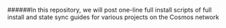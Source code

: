 
######In this repository, we will post one-line full install scripts of full install and state sync guides for various projects on the Cosmos network
